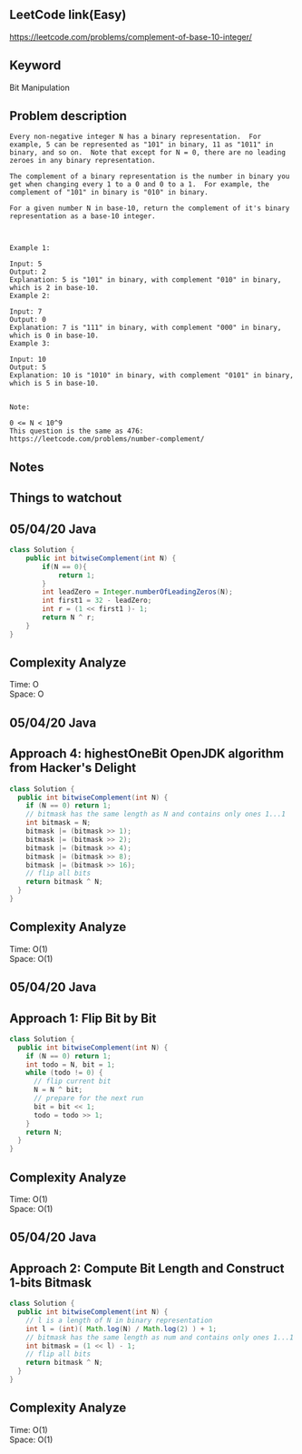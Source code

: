 ## LeetCode link(Easy)
https://leetcode.com/problems/complement-of-base-10-integer/

## Keyword
Bit Manipulation

## Problem description
```
Every non-negative integer N has a binary representation.  For example, 5 can be represented as "101" in binary, 11 as "1011" in binary, and so on.  Note that except for N = 0, there are no leading zeroes in any binary representation.

The complement of a binary representation is the number in binary you get when changing every 1 to a 0 and 0 to a 1.  For example, the complement of "101" in binary is "010" in binary.

For a given number N in base-10, return the complement of it's binary representation as a base-10 integer.

 

Example 1:

Input: 5
Output: 2
Explanation: 5 is "101" in binary, with complement "010" in binary, which is 2 in base-10.
Example 2:

Input: 7
Output: 0
Explanation: 7 is "111" in binary, with complement "000" in binary, which is 0 in base-10.
Example 3:

Input: 10
Output: 5
Explanation: 10 is "1010" in binary, with complement "0101" in binary, which is 5 in base-10.
 

Note:

0 <= N < 10^9
This question is the same as 476: https://leetcode.com/problems/number-complement/
```



## Notes


## Things to watchout

## 05/04/20 Java

```java
class Solution {
    public int bitwiseComplement(int N) {
        if(N == 0){
            return 1;
        }
        int leadZero = Integer.numberOfLeadingZeros(N);
        int first1 = 32 - leadZero;
        int r = (1 << first1 )- 1;
        return N ^ r;
    }
}

```
## Complexity Analyze
Time: O       \
Space: O


## 05/04/20 Java
## Approach 4: highestOneBit OpenJDK algorithm from Hacker's Delight
```Java
class Solution {
  public int bitwiseComplement(int N) {
    if (N == 0) return 1;
    // bitmask has the same length as N and contains only ones 1...1
    int bitmask = N;
    bitmask |= (bitmask >> 1);
    bitmask |= (bitmask >> 2);
    bitmask |= (bitmask >> 4);
    bitmask |= (bitmask >> 8);
    bitmask |= (bitmask >> 16);
    // flip all bits 
    return bitmask ^ N;
  }
}
```
## Complexity Analyze
Time: O(1)      \
Space: O(1)


## 05/04/20 Java
## Approach 1: Flip Bit by Bit
```Java
class Solution {
  public int bitwiseComplement(int N) {
    if (N == 0) return 1;
    int todo = N, bit = 1;
    while (todo != 0) {
      // flip current bit
      N = N ^ bit;
      // prepare for the next run
      bit = bit << 1;
      todo = todo >> 1;
    }
    return N;
  }
}
```
## Complexity Analyze
Time: O(1)      \
Space: O(1)


## 05/04/20 Java
## Approach 2: Compute Bit Length and Construct 1-bits Bitmask
```Java
class Solution {
  public int bitwiseComplement(int N) {
    // l is a length of N in binary representation
    int l = (int)( Math.log(N) / Math.log(2) ) + 1;
    // bitmask has the same length as num and contains only ones 1...1
    int bitmask = (1 << l) - 1;
    // flip all bits
    return bitmask ^ N;
  }
}
```
## Complexity Analyze
Time: O(1)      \
Space: O(1)